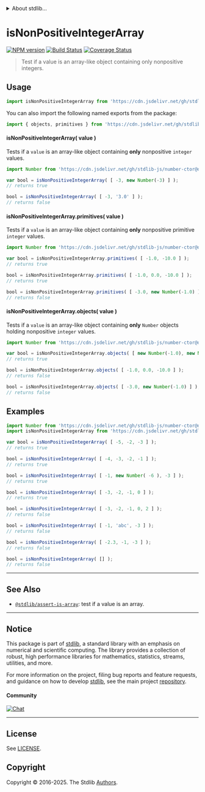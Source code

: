 <!--

@license Apache-2.0

Copyright (c) 2018 The Stdlib Authors.

Licensed under the Apache License, Version 2.0 (the "License");
you may not use this file except in compliance with the License.
You may obtain a copy of the License at

   http://www.apache.org/licenses/LICENSE-2.0

Unless required by applicable law or agreed to in writing, software
distributed under the License is distributed on an "AS IS" BASIS,
WITHOUT WARRANTIES OR CONDITIONS OF ANY KIND, either express or implied.
See the License for the specific language governing permissions and
limitations under the License.

-->


<details>
  <summary>
    About stdlib...
  </summary>
  <p>We believe in a future in which the web is a preferred environment for numerical computation. To help realize this future, we've built stdlib. stdlib is a standard library, with an emphasis on numerical and scientific computation, written in JavaScript (and C) for execution in browsers and in Node.js.</p>
  <p>The library is fully decomposable, being architected in such a way that you can swap out and mix and match APIs and functionality to cater to your exact preferences and use cases.</p>
  <p>When you use stdlib, you can be absolutely certain that you are using the most thorough, rigorous, well-written, studied, documented, tested, measured, and high-quality code out there.</p>
  <p>To join us in bringing numerical computing to the web, get started by checking us out on <a href="https://github.com/stdlib-js/stdlib">GitHub</a>, and please consider <a href="https://opencollective.com/stdlib">financially supporting stdlib</a>. We greatly appreciate your continued support!</p>
</details>

# isNonPositiveIntegerArray

[![NPM version][npm-image]][npm-url] [![Build Status][test-image]][test-url] [![Coverage Status][coverage-image]][coverage-url] <!-- [![dependencies][dependencies-image]][dependencies-url] -->

> Test if a value is an array-like object containing only nonpositive integers.



<section class="usage">

## Usage

```javascript
import isNonPositiveIntegerArray from 'https://cdn.jsdelivr.net/gh/stdlib-js/assert-is-nonpositive-integer-array@deno/mod.js';
```

You can also import the following named exports from the package:

```javascript
import { objects, primitives } from 'https://cdn.jsdelivr.net/gh/stdlib-js/assert-is-nonpositive-integer-array@deno/mod.js';
```

#### isNonPositiveIntegerArray( value )

Tests if a `value` is an array-like object containing **only** nonpositive `integer` values.

<!-- eslint-disable no-new-wrappers -->

```javascript
import Number from 'https://cdn.jsdelivr.net/gh/stdlib-js/number-ctor@deno/mod.js';

var bool = isNonPositiveIntegerArray( [ -3, new Number(-3) ] );
// returns true

bool = isNonPositiveIntegerArray( [ -3, '3.0' ] );
// returns false
```

#### isNonPositiveIntegerArray.primitives( value )

Tests if a `value` is an array-like object containing **only** nonpositive primitive `integer` values.

<!-- eslint-disable no-new-wrappers -->

```javascript
import Number from 'https://cdn.jsdelivr.net/gh/stdlib-js/number-ctor@deno/mod.js';

var bool = isNonPositiveIntegerArray.primitives( [ -1.0, -10.0 ] );
// returns true

bool = isNonPositiveIntegerArray.primitives( [ -1.0, 0.0, -10.0 ] );
// returns true

bool = isNonPositiveIntegerArray.primitives( [ -3.0, new Number(-1.0) ] );
// returns false
```

#### isNonPositiveIntegerArray.objects( value )

Tests if a `value` is an array-like object containing **only** `Number` objects holding nonpositive `integer` values.

<!-- eslint-disable no-new-wrappers, max-len -->

```javascript
import Number from 'https://cdn.jsdelivr.net/gh/stdlib-js/number-ctor@deno/mod.js';

var bool = isNonPositiveIntegerArray.objects( [ new Number(-1.0), new Number(-10.0) ] );
// returns true

bool = isNonPositiveIntegerArray.objects( [ -1.0, 0.0, -10.0 ] );
// returns false

bool = isNonPositiveIntegerArray.objects( [ -3.0, new Number(-1.0) ] );
// returns false
```

</section>

<!-- /.usage -->

<section class="examples">

## Examples

<!-- eslint-disable no-new-wrappers -->

<!-- eslint no-undef: "error" -->

```javascript
import Number from 'https://cdn.jsdelivr.net/gh/stdlib-js/number-ctor@deno/mod.js';
import isNonPositiveIntegerArray from 'https://cdn.jsdelivr.net/gh/stdlib-js/assert-is-nonpositive-integer-array@deno/mod.js';

var bool = isNonPositiveIntegerArray( [ -5, -2, -3 ] );
// returns true

bool = isNonPositiveIntegerArray( [ -4, -3, -2, -1 ] );
// returns true

bool = isNonPositiveIntegerArray( [ -1, new Number( -6 ), -3 ] );
// returns true

bool = isNonPositiveIntegerArray( [ -3, -2, -1, 0 ] );
// returns true

bool = isNonPositiveIntegerArray( [ -3, -2, -1, 0, 2 ] );
// returns false

bool = isNonPositiveIntegerArray( [ -1, 'abc', -3 ] );
// returns false

bool = isNonPositiveIntegerArray( [ -2.3, -1, -3 ] );
// returns false

bool = isNonPositiveIntegerArray( [] );
// returns false
```

</section>

<!-- /.examples -->

<!-- Section for related `stdlib` packages. Do not manually edit this section, as it is automatically populated. -->

<section class="related">

* * *

## See Also

-   <span class="package-name">[`@stdlib/assert-is-array`][@stdlib/assert/is-array]</span><span class="delimiter">: </span><span class="description">test if a value is an array.</span>

</section>

<!-- /.related -->

<!-- Section for all links. Make sure to keep an empty line after the `section` element and another before the `/section` close. -->


<section class="main-repo" >

* * *

## Notice

This package is part of [stdlib][stdlib], a standard library with an emphasis on numerical and scientific computing. The library provides a collection of robust, high performance libraries for mathematics, statistics, streams, utilities, and more.

For more information on the project, filing bug reports and feature requests, and guidance on how to develop [stdlib][stdlib], see the main project [repository][stdlib].

#### Community

[![Chat][chat-image]][chat-url]

---

## License

See [LICENSE][stdlib-license].


## Copyright

Copyright &copy; 2016-2025. The Stdlib [Authors][stdlib-authors].

</section>

<!-- /.stdlib -->

<!-- Section for all links. Make sure to keep an empty line after the `section` element and another before the `/section` close. -->

<section class="links">

[npm-image]: http://img.shields.io/npm/v/@stdlib/assert-is-nonpositive-integer-array.svg
[npm-url]: https://npmjs.org/package/@stdlib/assert-is-nonpositive-integer-array

[test-image]: https://github.com/stdlib-js/assert-is-nonpositive-integer-array/actions/workflows/test.yml/badge.svg?branch=main
[test-url]: https://github.com/stdlib-js/assert-is-nonpositive-integer-array/actions/workflows/test.yml?query=branch:main

[coverage-image]: https://img.shields.io/codecov/c/github/stdlib-js/assert-is-nonpositive-integer-array/main.svg
[coverage-url]: https://codecov.io/github/stdlib-js/assert-is-nonpositive-integer-array?branch=main

<!--

[dependencies-image]: https://img.shields.io/david/stdlib-js/assert-is-nonpositive-integer-array.svg
[dependencies-url]: https://david-dm.org/stdlib-js/assert-is-nonpositive-integer-array/main

-->

[chat-image]: https://img.shields.io/gitter/room/stdlib-js/stdlib.svg
[chat-url]: https://app.gitter.im/#/room/#stdlib-js_stdlib:gitter.im

[stdlib]: https://github.com/stdlib-js/stdlib

[stdlib-authors]: https://github.com/stdlib-js/stdlib/graphs/contributors

[umd]: https://github.com/umdjs/umd
[es-module]: https://developer.mozilla.org/en-US/docs/Web/JavaScript/Guide/Modules

[deno-url]: https://github.com/stdlib-js/assert-is-nonpositive-integer-array/tree/deno
[deno-readme]: https://github.com/stdlib-js/assert-is-nonpositive-integer-array/blob/deno/README.md
[umd-url]: https://github.com/stdlib-js/assert-is-nonpositive-integer-array/tree/umd
[umd-readme]: https://github.com/stdlib-js/assert-is-nonpositive-integer-array/blob/umd/README.md
[esm-url]: https://github.com/stdlib-js/assert-is-nonpositive-integer-array/tree/esm
[esm-readme]: https://github.com/stdlib-js/assert-is-nonpositive-integer-array/blob/esm/README.md
[branches-url]: https://github.com/stdlib-js/assert-is-nonpositive-integer-array/blob/main/branches.md

[stdlib-license]: https://raw.githubusercontent.com/stdlib-js/assert-is-nonpositive-integer-array/main/LICENSE

<!-- <related-links> -->

[@stdlib/assert/is-array]: https://github.com/stdlib-js/assert-is-array/tree/deno

<!-- </related-links> -->

</section>

<!-- /.links -->

